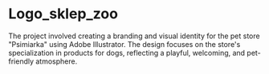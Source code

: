 # Logo_sklep_zoo
The project involved creating a branding and visual identity for the pet store "Psimiarka" using Adobe Illustrator. The design focuses on the store's specialization in products for dogs, reflecting a playful, welcoming, and pet-friendly atmosphere.

